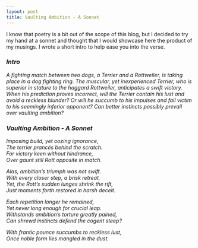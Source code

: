 ```yaml
---
layout: post
title: Vaulting Ambition - A Sonnet
---
```


I know that poetry is a bit out of the scope of this blog, but I decided to try my hand at a sonnet and thought that I would showcase here the product of my musings. I wrote a short intro to help ease you into the verse.

### *Intro*

*A fighting match between two dogs, a Terrier and a Rottweiler, is taking place in a dog fighting ring. The muscular, yet inexperienced Terrier, who is superior in stature to the haggard Rottweiler, anticipates a swift victory. When his prediction proves incorrect, will the Terrier contain his lust and avoid a reckless blunder? Or will he succumb to his impulses and fall victim to his seemingly inferior opponent? Can better instincts possibly prevail over vaulting ambition?*

### *Vaulting Ambition - A Sonnet*

*Imposing build, yet oozing ignorance,*  
*The terrier prancés behind the scratch.*  
*For victory keen without hindrance,*  
*Over gaunt still Rott opposite in match.* 

*Alas, ambition’s triumph was not swift.*  
*With every closer step, a brisk retreat.*  
*Yet, the Rott’s sudden lunges shrink the rift,*  
*Just moments forth restored in harsh deceit.* 

*Each repetition longer he remained,*  
*Yet never long enough for crucial leap.*  
*Withstands ambition’s torture greatly pained,*  
*Can shrewd instincts defend the cogent steep?*  

*With frantic pounce succumbs to reckless lust,*  
*Once noble form lies mangled in the dust.*  

